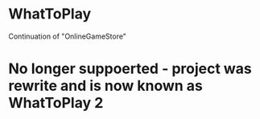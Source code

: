 # WhatToPlay
Continuation of "OnlineGameStore"

# No longer suppoerted - project was rewrite and is now known as WhatToPlay 2
